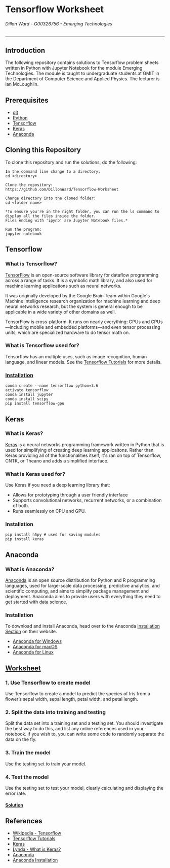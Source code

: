 # Tensorflow Worksheet
###### *Dillon Ward - G00326756 - Emerging Technologies*
---
## Introduction
The following repository contains solutions to Tensorflow problem sheets written in Python with Jupyter Notebook for the module Emerging Technologies. The module is taught to undergraduate students at GMIT in the Department of Computer Science and Applied Physics. The lecturer is Ian McLoughlin.

## Prerequisites
* [git](https://git-scm.com/)
* [Python](https://www.python.org/downloads/)
* [Tensorflow](https://www.tensorflow.org/)
* [Keras](https://keras.io/)
* [Anaconda](https://anaconda.org/)

## Cloning this Repository
To clone this repository and run the solutions, do the following:

```
In the command line change to a directory:
cd <directory>

Clone the repository:
https://github.com/DillonWard/Tensorflow-Worksheet

Change directory into the cloned folder:
cd <folder name>

*To ensure you're in the right folder, you can run the ls command to display all the files inside the folder. 
Files ending with 'ipynb' are Jupyter Notebook files.*

Run the program:
jupyter notebook
```

## Tensorflow
### What is Tensorflow?
[TensorFlow](https://en.wikipedia.org/wiki/TensorFlow) is an open-source software library for dataflow programming across a range of tasks. It is a symbolic math library, and also used for machine learning applications such as neural networks.

It was originally developed by the Google Brain Team within Google's Machine Intelligence research organization for machine learning and deep neural networks research, but the system is general enough to be applicable in a wide variety of other domains as well.

TensorFlow is cross-platform. It runs on nearly everything: GPUs and CPUs—including mobile and embedded platforms—and even tensor processing units, which are specialized hardware to do tensor math on.

### What is Tensorflow used for?
Tensorflow has an multiple uses, such as image recognition, human language, and linear models. See the [Tensorflow Tutorials](https://www.tensorflow.org/tutorials/) for more details.

### [Installation](https://stackoverflow.com/a/42129546/8394648)
```
conda create --name tensorflow python=3.6
activate tensorflow
conda install jupyter
conda install scipy
pip install tensorflow-gpu

```
## Keras
### What is Keras?
[Keras](https://keras.io/) is a neural networks programming framework written in Python that is used for simplifying of creating deep learning applicaitons. Rather than Keras providing all of the functionalities itself, it's ran on top of Tensorflow, CNTK, or Theano and adds a simplified interface.

### What is Keras used for?
Use Keras if you need a deep learning library that:

* Allows for prototyping through a user friendly interface
* Supports convolutional networks, recurrent networks, or a combination of both.
* Runs seamlessly on CPU and GPU.

### Installation
```
pip install h5py # used for saving modules
pip install keras
```

## Anaconda
### What is Anaconda?
[Anaconda](https://en.wikipedia.org/wiki/Anaconda_(Python_distribution)) is an open source distribution for Python and R programming languages, used for large-scale data processing, predictive analytics, and scientific computing, and aims to simplify package management and deployment. Anaconda aims to provide users with everything they need to get started with data science.

### Installation
To download and install Anaconda, head over to the Anaconda [Installation Section](https://conda.io/docs/user-guide/install/index.html) on their website.
* [Anaconda for Windows](https://conda.io/docs/user-guide/install/windows.html)
* [Anaconda for macOS](https://conda.io/docs/user-guide/install/macos.html)
* [Anaconda for Linux](https://conda.io/docs/user-guide/install/linux.html)

## [Worksheet](https://emerging-technologies.github.io/problems/tensorflow.html)
### 1. Use Tensorflow to create model
Use Tensorflow to create a model to predict the species of Iris from a flower’s sepal width, sepal length, petal width, and petal length.


### 2. Split the data into training and testing
Split the data set into a training set and a testing set. You should investigate the best way to do this, and list any online references used in your notebook. If you wish to, you can write some code to randomly separate the data on the fly.

### 3. Train the model
Use the testing set to train your model.

### 4. Test the model
Use the testing set to test your model, clearly calculating and displaying the error rate.

#### [Solution](https://github.com/DillonWard/Tensorflow-Worksheet/blob/master/Tensorflow-Worksheet.ipynb)

## References
* [Wikipedia - Tensorflow](https://en.wikipedia.org/wiki/TensorFlow)
* [Tensorflow Tutorials](https://www.tensorflow.org/tutorials/)
* [Keras](https://keras.io/)
* [Lynda - What is Keras?](https://www.lynda.com/Google-TensorFlow-tutorials/What-Keras/601801/642171-4.html)
* [Anaconda](https://anaconda.org/)
* [Anaconda Installation](https://anaconda.org/)
